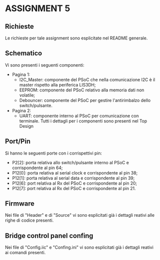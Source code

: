 # ASSIGNMENT 5

## Richieste
Le richieste per tale assignment sono esplicitate nel README generale.


## Schematico
Vi sono presenti i seguenti componenti:
- Pagina 1:
	- I2C_Master: componente del PSoC che nella comunicazione I2C è il master rispetto alla periferica LIS3DH;
	- EEPROM: componente del PSoC relativo alla memoria dati non volatile;
	- Debouncer: componente del PSoC per gestire l'antirimbalzo dello switch/pulsante.
- Pagina 2:
	- UART: componente interno al PSoC per comunicazione con terminale.
Tutti i dettagli per i componenti sono presenti nel Top Design
	

## Port/Pin
Si hanno le seguenti porte con i corrispettivi pin:
- P2[2]: porta relativa allo switch/pulsante interno al PSoC e corrispondente al pin 64;
- P12[0]: porta relativa al serial clock e corrispondente al pin 38;
- P12[1]: porta relativa al serial data e corrispondente al pin 39;
- P12[6]: port relativa al Rx del PSoC e corrispondente al pin 20;
- P12[7]: port relativa al Rx del PSoC e corrispondente al pin 21.


## Firmware
Nei file di "Header" e di "Source" vi sono esplicitati già i dettagli reativi alle righe di codice presenti.


## Bridge control panel confing
Nei file di "Config.iic" e "Confing.ini" vi sono esplicitati già i dettagli reativi ai comandi presenti.
